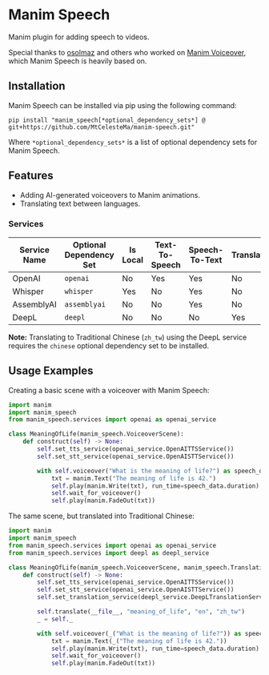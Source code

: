 # Manim Speech

Manim plugin for adding speech to videos.

Special thanks to [osolmaz](https://github.com/osolmaz) and others who worked on [Manim Voiceover](https://github.com/ManimCommunity/manim-voiceover), which Manim Speech is heavily based on.

## Installation

Manim Speech can be installed via pip using the following command:
```shell
pip install "manim_speech[*optional_dependency_sets*] @ git+https://github.com/MtCelesteMa/manim-speech.git"
```

Where `*optional_dependency_sets*` is a list of optional dependency sets for Manim Speech.

## Features

* Adding AI-generated voiceovers to Manim animations.
* Translating text between languages.

### Services

| Service Name | Optional Dependency Set | Is Local | Text-To-Speech | Speech-To-Text | Translation |
|--------------|-------------------------|----------|----------------|----------------|-------------|
| OpenAI       | `openai`                | No       | Yes            | Yes            | No          |
| Whisper      | `whisper`               | Yes      | No             | Yes            | No          |
| AssemblyAI   | `assemblyai`            | No       | No             | Yes            | No          |
| DeepL        | `deepl`                 | No       | No             | No             | Yes         |

**Note:** Translating to Traditional Chinese (`zh_tw`) using the DeepL service requires the `chinese` optional dependency set to be installed.

## Usage Examples

Creating a basic scene with a voiceover with Manim Speech:
```python
import manim
import manim_speech
from manim_speech.services import openai as openai_service

class MeaningOfLife(manim_speech.VoiceoverScene):
    def construct(self) -> None:
        self.set_tts_service(openai_service.OpenAITTSService())
        self.set_stt_service(openai_service.OpenAISTTService())

        with self.voiceover("What is the meaning of life?") as speech_data:
            txt = manim.Text("The meaning of life is 42.")
            self.play(manim.Write(txt), run_time=speech_data.duration)
            self.wait_for_voiceover()
            self.play(manim.FadeOut(txt))
```

The same scene, but translated into Traditional Chinese:
```python
import manim
import manim_speech
from manim_speech.services import openai as openai_service
from manim_speech.services import deepl as deepl_service

class MeaningOfLife(manim_speech.VoiceoverScene, manim_speech.TranslationScene):
    def construct(self) -> None:
        self.set_tts_service(openai_service.OpenAITTSService())
        self.set_stt_service(openai_service.OpenAISTTService())
        self.set_translation_service(deepl_service.DeepLTranslationService())

        self.translate(__file__, "meaning_of_life", "en", "zh_tw")
        _ = self._

        with self.voiceover(_("What is the meaning of life?")) as speech_data:
            txt = manim.Text(_("The meaning of life is 42."))
            self.play(manim.Write(txt), run_time=speech_data.duration)
            self.wait_for_voiceover()
            self.play(manim.FadeOut(txt))
```
